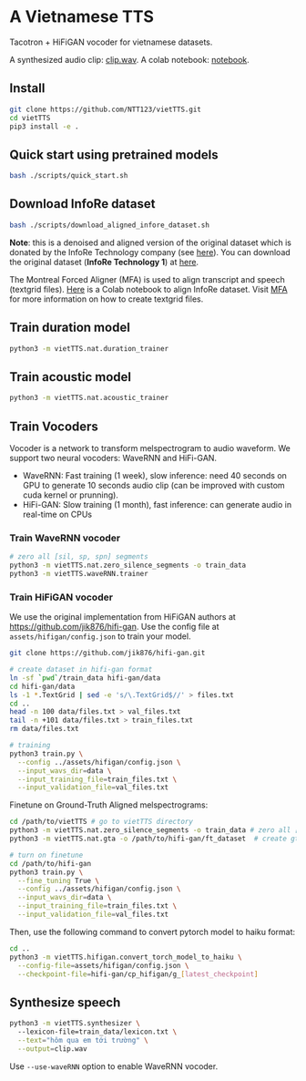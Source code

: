A Vietnamese TTS
================

Tacotron + HiFiGAN vocoder for vietnamese datasets.

A synthesized audio clip: [clip.wav](assets/infore/clip.wav). A colab notebook: [notebook](https://colab.research.google.com/drive/1oczrWOQOr1Y_qLdgis1twSlNZlfPVXoY?usp=sharing).

Install
-------


```sh
git clone https://github.com/NTT123/vietTTS.git
cd vietTTS 
pip3 install -e .
```


Quick start using pretrained models
----------------------------------
```sh
bash ./scripts/quick_start.sh
```


Download InfoRe dataset
-----------------------

```sh
bash ./scripts/download_aligned_infore_dataset.sh
```

**Note**: this is a denoised and aligned version of the original dataset which is donated by the InfoRe Technology company (see [here](https://www.facebook.com/groups/j2team.community/permalink/1010834009248719/)). You can download the original dataset (**InfoRe Technology 1**) at [here](https://github.com/TensorSpeech/TensorFlowASR/blob/main/README.md#vietnamese).

The Montreal Forced Aligner (MFA) is used to align transcript and speech (textgrid files). [Here](https://colab.research.google.com/gist/NTT123/c99b5a391af56e0cb8f7b190d3d7f0ee/infore-mfa-example.ipynb) is a Colab notebook to align InfoRe dataset. Visit [MFA](https://montreal-forced-aligner.readthedocs.io/en/latest/) for more information on how to create textgrid files.

Train duration model
--------------------

```sh
python3 -m vietTTS.nat.duration_trainer
```


Train acoustic model
--------------------
```sh
python3 -m vietTTS.nat.acoustic_trainer
```


Train Vocoders
--------------

Vocoder is a network to transform melspectrogram to audio waveform. We support two neural vocoders: WaveRNN and HiFi-GAN.

- WaveRNN:  Fast training (1 week), slow inference: need 40 seconds on GPU to generate 10 seconds audio clip (can be improved with custom cuda kernel or prunning). 
- HiFi-GAN: Slow training (1 month), fast inference: can generate audio in real-time on CPUs

### Train WaveRNN vocoder

```sh
# zero all [sil, sp, spn] segments
python3 -m vietTTS.nat.zero_silence_segments -o train_data
python3 -m vietTTS.waveRNN.trainer
```

### Train HiFiGAN vocoder

We use the original implementation from HiFiGAN authors at https://github.com/jik876/hifi-gan. Use the config file at `assets/hifigan/config.json` to train your model.

```sh
git clone https://github.com/jik876/hifi-gan.git

# create dataset in hifi-gan format
ln -sf `pwd`/train_data hifi-gan/data
cd hifi-gan/data
ls -1 *.TextGrid | sed -e 's/\.TextGrid$//' > files.txt
cd ..
head -n 100 data/files.txt > val_files.txt
tail -n +101 data/files.txt > train_files.txt
rm data/files.txt

# training
python3 train.py \
  --config ../assets/hifigan/config.json \
  --input_wavs_dir=data \
  --input_training_file=train_files.txt \
  --input_validation_file=val_files.txt
```

Finetune on Ground-Truth Aligned melspectrograms:
```sh
cd /path/to/vietTTS # go to vietTTS directory
python3 -m vietTTS.nat.zero_silence_segments -o train_data # zero all [sil, sp, spn] segments
python3 -m vietTTS.nat.gta -o /path/to/hifi-gan/ft_dataset  # create gta melspectrograms at hifi-gan/ft_dataset directory

# turn on finetune
cd /path/to/hifi-gan
python3 train.py \
  --fine_tuning True \
  --config ../assets/hifigan/config.json \
  --input_wavs_dir=data \
  --input_training_file=train_files.txt \
  --input_validation_file=val_files.txt
```

Then, use the following command to convert pytorch model to haiku format:
```sh
cd ..
python3 -m vietTTS.hifigan.convert_torch_model_to_haiku \
  --config-file=assets/hifigan/config.json \
  --checkpoint-file=hifi-gan/cp_hifigan/g_[latest_checkpoint]
```

Synthesize speech
-----------------

```sh
python3 -m vietTTS.synthesizer \  
  --lexicon-file=train_data/lexicon.txt \
  --text="hôm qua em tới trường" \
  --output=clip.wav
```

Use `--use-waveRNN` option to enable WaveRNN vocoder.
